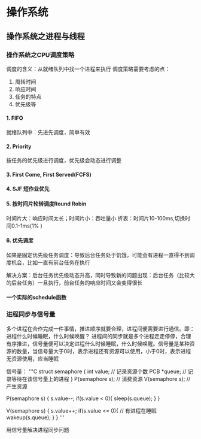 # 操作系统
## 操作系统之进程与线程
### 操作系统之CPU调度策略
调度的含义：从就绪队列中找一个进程来执行
调度策略需要考虑的点：
1. 周转时间
2. 响应时间
3. 任务的特点
4. 优先级等
#### 1. FIFO
就绪队列中：先进先调度，简单有效
#### 2. Priority
按任务的优先级进行调度，优先级会动态进行调整
#### 3. First Come, First Served(FCFS)
#### 4. SJF 短作业优先
#### 5. 按时间片轮转调度Round Robin
时间片大：响应时间太长；时间片小：吞吐量小
折衷：时间片10-100ms,切换时间0.1-1ms(1% )
#### 6. 优先调度
如果是固定优先级任务调度：导致后台任务处于饥饿，可能会有进程一直得不到调度机会，比如一直有前台任务在执行

解决方案：后台任务优先级动态升高，同时导致新的问题出现：后台任务（比较大的后台任务）一旦执行，前台任务的响应时间又会变得很长

#### 一个实际的schedule函数

### 进程同步与信号量
多个进程在合作完成一件事情，推进顺序就要合理，进程间便需要进行通信。即：进程什么时候睡眠，什么时候唤醒？
进程间的同步就是多个进程走走停停，合理有序推进，信号量便可以决定进程什么时候睡眠，什么时候唤醒。信号量是某种资源的数量，当信号量大于0时，表示进程还有资源可以使用，小于0时，表示进程无资源使用，应当睡眠

信号量：
'''C
struct semaphore
{
  int value;  // 记录资源个数
  PCB *queue; // 记录等待在该信号量上的进程
}
P(semaphore s);  // 消费资源
V(semaphore s);  // 产生资源

P(semaphore s) 
{
  s.value--;
  if(s.value < 0){
    sleep(s.queue);
  }
}

V(semaphore s)
{
  s.value++;
  if(s.value <= 0){  // 有进程在睡眠
    wakeup(s.queue);
  }
}
'''

用信号量解决进程同步问题
